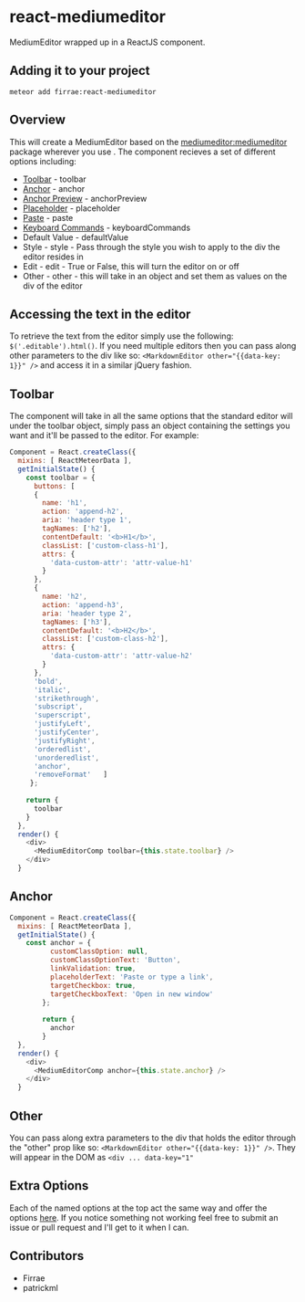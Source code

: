 # react-mediumeditor
MediumEditor wrapped up in a ReactJS component.

## Adding it to your project
```
meteor add firrae:react-mediumeditor
```

## Overview
This will create a MediumEditor based on the [mediumeditor:mediumeditor](https://github.com/yabwe/medium-editor) package wherever you use <MediumEditorComp />. The component recieves a set of different options including: 

* [Toolbar](https://github.com/yabwe/medium-editor#toolbar-options) - toolbar
* [Anchor](https://github.com/yabwe/medium-editor#anchor-form-options) - anchor
* [Anchor Preview](https://github.com/yabwe/medium-editor#anchor-preview-options) - anchorPreview
* [Placeholder](https://github.com/yabwe/medium-editor#placeholder-options) - placeholder
* [Paste](https://github.com/yabwe/medium-editor#paste-options) - paste
* [Keyboard Commands](https://github.com/yabwe/medium-editor#keyboardcommands-options) - keyboardCommands
* Default Value - defaultValue
* Style - style - Pass through the style you wish to apply to the div the editor resides in
* Edit - edit - True or False, this will turn the editor on or off
* Other - other - this will take in an object and set them as values on the div of the editor

## Accessing the text in the editor
To retrieve the text from the editor simply use the following: ``` $('.editable').html() ```. If you need multiple editors then you can pass along other parameters to the div like so: ``` <MarkdownEditor other="{{data-key: 1}}" /> ``` and access it in a similar jQuery fashion.

## Toolbar
The component will take in all the same options that the standard editor will under the toolbar object, simply pass an object containing the settings you want and it'll be passed to the editor. For example:

```javascript
Component = React.createClass({
  mixins: [ ReactMeteorData ],
  getInitialState() {
    const toolbar = {
      buttons: [ 
      { 
        name: 'h1', 
        action: 'append-h2', 
        aria: 'header type 1',
        tagNames: ['h2'], 
        contentDefault: '<b>H1</b>', 
        classList: ['custom-class-h1'], 
        attrs: {
          'data-custom-attr': 'attr-value-h1' 
        } 
      },
      { 
        name: 'h2',
        action: 'append-h3',
        aria: 'header type 2',
        tagNames: ['h3'],
        contentDefault: '<b>H2</b>',
        classList: ['custom-class-h2'],
        attrs: {
          'data-custom-attr': 'attr-value-h2'
        }
      },
      'bold', 
      'italic', 
      'strikethrough', 
      'subscript',
      'superscript',
      'justifyLeft',
      'justifyCenter',
      'justifyRight', 
      'orderedlist', 
      'unorderedlist', 
      'anchor', 
      'removeFormat'   ]
     };
    
    return {
      toolbar
    }
  },
  render() {
    <div>
      <MediumEditorComp toolbar={this.state.toolbar} />
    </div>
  }
```

## Anchor

```javascript
Component = React.createClass({
  mixins: [ ReactMeteorData ],
  getInitialState() {
    const anchor = {
          customClassOption: null,
          customClassOptionText: 'Button',
          linkValidation: true,
          placeholderText: 'Paste or type a link',
          targetCheckbox: true,
          targetCheckboxText: 'Open in new window'
        };
        
        return {
          anchor
        }
  },
  render() {
    <div>
      <MediumEditorComp anchor={this.state.anchor} />
    </div>
  }
```

## Other

You can pass along extra parameters to the div that holds the editor through the "other" prop like so: ``` <MarkdownEditor other="{{data-key: 1}}" /> ```. They will appear in the DOM as ``` <div ... data-key="1" ```

## Extra Options

Each of the named options at the top act the same way and offer the options [here](https://github.com/yabwe/medium-editor/blob/master/OPTIONS.md). If you notice something not working feel free to submit an issue or pull request and I'll get to it when I can.

## Contributors

* Firrae
* patrickml